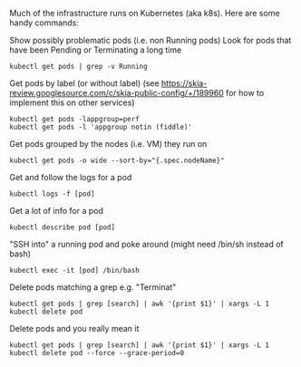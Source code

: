 Much of the infrastructure runs on Kubernetes (aka k8s). Here are some handy commands:

Show possibly problematic pods (i.e. non Running pods)
Look for pods that have been Pending or Terminating a long time

    kubectl get pods | grep -v Running

Get pods by label (or without label)
(see https://skia-review.googlesource.com/c/skia-public-config/+/189960 for
how to implement this on other services)

    kubectl get pods -lappgroup=perf
    kubectl get pods -l 'appgroup notin (fiddle)'

Get pods grouped by the nodes (i.e. VM) they run on

    kubectl get pods -o wide --sort-by="{.spec.nodeName}"

Get and follow the logs for a pod

    kubectl logs -f [pod]

Get a lot of info for a pod

    kubectl describe pod [pod]

"SSH into" a running pod and poke around (might need /bin/sh instead of bash)

    kubectl exec -it [pod] /bin/bash

Delete pods matching a grep e.g. "Terminat"

    kubectl get pods | grep [search] | awk '{print $1}' | xargs -L 1 kubectl delete pod

Delete pods and you really mean it

    kubectl get pods | grep [search] | awk '{print $1}' | xargs -L 1 kubectl delete pod --force --grace-period=0
